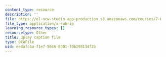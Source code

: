 ```yaml
---
content_type: resource
description: ''
file: https://ol-ocw-studio-app-production.s3.amazonaws.com/courses/7-01sc-fundamentals-of-biology-fall-2011/ee4afc4af1e756468001f0b298134f2b_tMr9XH64rtM.vtt
file_type: application/x-subrip
learning_resource_types: []
resourcetype: Other
title: 3play caption file
type: OCWFile
uid: ee4afc4a-f1e7-5646-8001-f0b298134f2b
---
```

